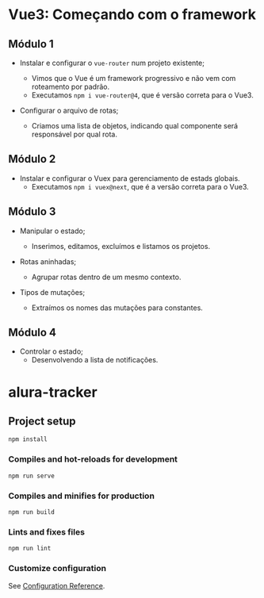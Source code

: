 # Vue3: Começando com o framework

## Módulo 1

- Instalar e configurar o `vue-router` num projeto existente;
  - Vimos que o Vue é um framework progressivo e não vem com roteamento por padrão.
  - Executamos `npm i vue-router@4`, que é versão correta para o Vue3.

- Configurar o arquivo de rotas;
  - Criamos uma lista de objetos, indicando qual componente será responsável por qual rota.


## Módulo 2

- Instalar e configurar o Vuex para gerenciamento de estads globais.
  - Executamos `npm i vuex@next`, que é a versão correta para o Vue3.

## Módulo 3

- Manipular o estado;
  - Inserimos, editamos, excluímos e listamos os projetos.

- Rotas aninhadas;
  - Agrupar rotas dentro de um mesmo contexto.
  
- Tipos de mutações;
  - Extraímos os nomes das mutações para constantes.

## Módulo 4

- Controlar o estado;
  - Desenvolvendo a lista de notificações.

# alura-tracker

## Project setup
```
npm install
```

### Compiles and hot-reloads for development
```
npm run serve
```

### Compiles and minifies for production
```
npm run build
```

### Lints and fixes files
```
npm run lint
```

### Customize configuration
See [Configuration Reference](https://cli.vuejs.org/config/).
